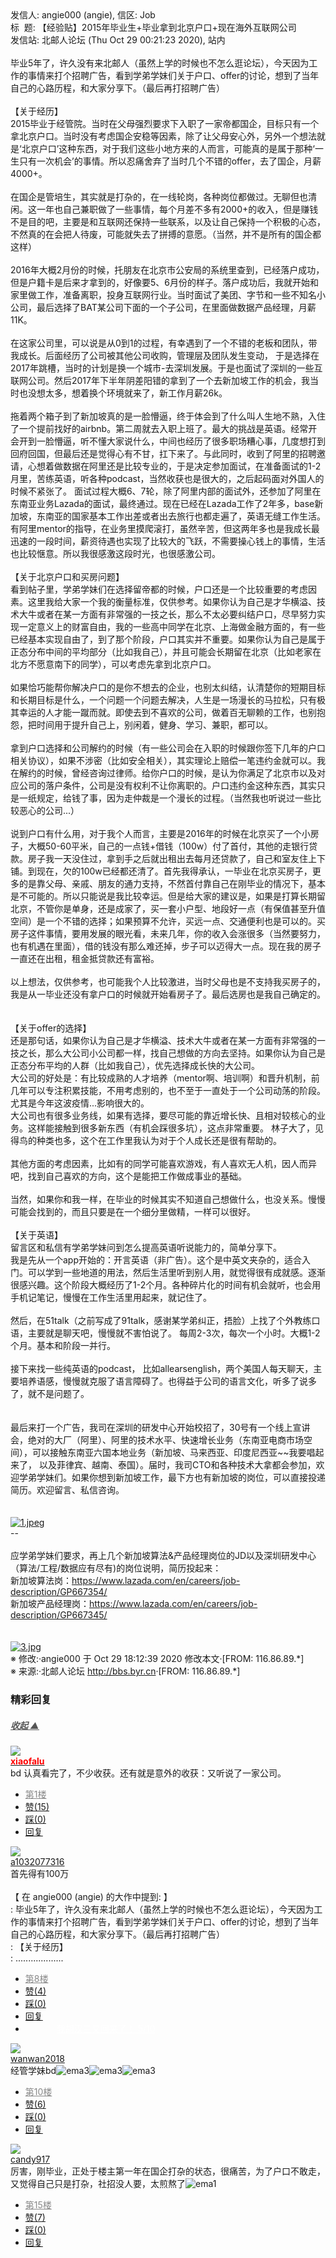 <div class="a-content-wrap">发信人: angie000 (angie), 信区: Job<br>标&nbsp;&nbsp;题: 【经验贴】2015年毕业生+毕业拿到北京户口+现在海外互联网公司<br>发信站: 北邮人论坛 (Thu Oct 29 00:21:23 2020), 站内<br><br>毕业5年了，许久没有来北邮人（虽然上学的时候也不怎么逛论坛），今天因为工作的事情来打个招聘广告，看到学弟学妹们关于户口、offer的讨论，想到了当年自己的心路历程，和大家分享下。（最后再打招聘广告）<br><br>【关于经历】<br>2015毕业于经管院。当时在父母强烈要求下入职了一家帝都国企，目标只有一个拿北京户口。当时没有考虑国企安稳等因素，除了让父母安心外，另外一个想法就是‘北京户口’这种东西，对于我们这些小地方来的人而言，可能真的是属于那种‘一生只有一次机会’的事情。所以忍痛舍弃了当时几个不错的offer，去了国企，月薪4000+。<br><br>在国企是管培生，其实就是打杂的，在一线轮岗，各种岗位都做过。无聊但也清闲。这一年也自己兼职做了一些事情，每个月差不多有2000+的收入，但是赚钱不是目的吧，主要是和互联网还保持一些联系，以及让自己保持一个积极的心态，不然真的在会把人待废，可能就失去了拼搏的意愿。（当然，并不是所有的国企都这样）<br><br>2016年大概2月份的时候，托朋友在北京市公安局的系统里查到，已经落户成功，但是户籍卡是后来才拿到的，好像要5、6月份的样子。落户成功后，我就开始和家里做工作，准备离职，投身互联网行业。当时面试了美团、字节和一些不知名小公司，最后选择了BAT某公司下面的一个子公司，在里面做数据产品经理，月薪11K。<br><br>在这家公司里，可以说是从0到1的过程，有幸遇到了一个不错的老板和团队，带我成长。后面经历了公司被其他公司收购，管理层及团队发生变动， 于是选择在2017年跳槽，当时的计划是换一个城市-去深圳发展。于是也面试了深圳的一些互联网公司。然后2017年下半年阴差阳错的拿到了一个去新加坡工作的机会，我当时也没想太多，想着换个环境就来了，新工作月薪26k。<br><br>拖着两个箱子到了新加坡真的是一脸懵逼，终于体会到了什么叫人生地不熟，入住了一个提前找好的airbnb。第二周就去入职上班了。最大的挑战是英语。经常开会开到一脸懵逼，听不懂大家说什么，中间也经历了很多职场糟心事，几度想打到回府回国，但最后还是觉得心有不甘，扛下来了。与此同时，收到了阿里的招聘邀请，心想着做数据在阿里还是比较专业的，于是决定参加面试，在准备面试的1-2月里，苦练英语，听各种podcast，当然收获也是很大的，之后起码面对外国人的时候不紧张了。 面试过程大概6、7轮，除了阿里内部的面试外，还参加了阿里在东南亚业务Lazada的面试，最终通过。现在已经在Lazada工作了2年多，base新加坡，东南亚的国家基本工作出差或者出去旅行也都走遍了，英语无缝工作生活。有阿里mentor的指导，在业务里摸爬滚打，虽然辛苦，但这两年多也是我成长最迅速的一段时间，薪资待遇也实现了比较大的飞跃，不需要操心钱上的事情，生活也比较惬意。所以我很感激这段时光，也很感激公司。<br><br>【关于北京户口和买房问题】<br>看到帖子里，学弟学妹们在选择留帝都的时候，户口还是一个比较重要的考虑因素。这里我给大家一个我的衡量标准，仅供参考。如果你认为自己是才华横溢、技术大牛或者在某一方面有非常强的一技之长，那么不太必要纠结户口，尽早努力实现一定意义上的财富自由，我的一些高中同学在北京、上海做金融方面的，有一些已经基本实现自由了，到了那个阶段，户口其实并不重要。如果你认为自己是属于正态分布中间的平均部分（比如我自己），并且可能会长期留在北京（比如老家在北方不愿意南下的同学），可以考虑先拿到北京户口。<br><br>如果恰巧能帮你解决户口的是你不想去的企业，也别太纠结，认清楚你的短期目标和长期目标是什么，一个问题一个问题去解决，人生是一场漫长的马拉松，只有极其幸运的人才能一蹴而就。即使去到不喜欢的公司，做着百无聊赖的工作，也别抱怨，把时间用于提升自己上，别闲着，健身、学习、兼职，都可以。<br><br>拿到户口选择和公司解约的时候（有一些公司会在入职的时候跟你签下几年的户口相关协议），如果不涉密（比如安全相关），其实理论上赔偿一笔违约金就可以。我在解约的时候，曾经咨询过律师。给你户口的时候，是认为你满足了北京市以及对应公司的落户条件，公司是没有权利不让你离职的。户口违约金这种东西，其实只是一纸规定，给钱了事，因为走仲裁是一个漫长的过程。（当然我也听说过一些比较恶心的公司...）<br><br>说到户口有什么用，对于我个人而言，主要是2016年的时候在北京买了一个小房子，大概50-60平米，自己的一点钱+借钱（100w）付了首付，其他的走银行贷款。房子我一天没住过，拿到手之后就出租出去每月还贷款了，自己和室友住上下铺。到现在，欠的100w已经都还清了。首先我得承认，一毕业在北京买房子，更多的是靠父母、亲戚、朋友的通力支持，不然首付靠自己在刚毕业的情况下，基本是不可能的。所以只能说是我比较幸运。但是给大家的建议是，如果是打算长期留北京，不管你是单身，还是成家了，买一套小户型、地段好一点（有保值甚至升值空间）是一个不错的选择；如果预算不允许，买远一点、交通便利也是可以的。买房子这件事情，要用发展的眼光看，未来几年，你的收入会涨很多（当然要努力，也有机遇在里面），借的钱没有那么难还掉，步子可以迈得大一点。现在我的房子一直还在出租，租金抵贷款还有富裕。<br><br>以上想法，仅供参考，也可能我个人比较激进，当时父母也是不支持我买房子的，我是从一毕业还没有拿户口的时候就开始看房子了。最后选房也是我自己确定的。<br><br><br>【关于offer的选择】<br>还是那句话，如果你认为自己是才华横溢、技术大牛或者在某一方面有非常强的一技之长，那么大公司小公司都一样，找自己想做的方向去坚持。如果你认为自己是正态分布平均的人群（比如我自己），优先选择成长快的大公司。<br>大公司的好处是：有比较成熟的人才培养（mentor啊、培训啊）和晋升机制，前几年可以专注积累技能，不用考虑别的，也不至于一直处于一个公司动荡的阶段。尤其是今年这波疫情...影响很大的。<br>大公司也有很多业务线，如果有选择，要尽可能的靠近增长快、且相对较核心的业务。这样能接触到很多新东西（有机会踩很多坑），这点非常重要。 林子大了，见得鸟的种类也多，这个在工作里我认为对于个人成长还是很有帮助的。<br><br>其他方面的考虑因素，比如有的同学可能喜欢游戏，有人喜欢无人机，因人而异吧，找到自己喜欢的方向，这个是能把工作做成事业的基础。<br><br>当然，如果你和我一样，在毕业的时候其实不知道自己想做什么，也没关系。慢慢可能会找到的，而且只要是在一个细分里做精，一样可以很好。<br><br>【关于英语】<br>留言区和私信有学弟学妹问到怎么提高英语听说能力的，简单分享下。<br>我是先从一个app开始的：开言英语（非广告）。这个是中英文夹杂的，适合入门。可以学到一些地道的用法，然后生活里听到别人用，就觉得很有成就感。逐渐很感兴趣。这个阶段大概经历了1-2个月。各种碎片化的时间有机会就听，也会用手机记笔记，慢慢在工作生活里用起来，就记住了。<br><br>然后，在51talk（之前写成了91talk，感谢某学弟纠正，捂脸）上找了个外教练口语，主要就是聊天吧，慢慢就不害怕说了。 每周2-3次，每次一个小时。大概1-2个月。基本和阶段一并行。<br><br>接下来找一些纯英语的podcast， 比如allearsenglish，两个美国人每天聊天，主要培养语感，慢慢就克服了语言障碍了。也得益于公司的语言文化，听多了说多了，就不是问题了。<br><br><br>最后来打一个广告，我司在深圳的研发中心开始校招了，30号有一个线上宣讲会，绝对的大厂（阿里）、阿里的技术水平、快速增长业务（东南亚电商市场空间），可以接触东南亚六国本地业务（新加坡、马来西亚、印度尼西亚~~我要唱起来了， 以及菲律宾、越南、泰国）。届时，我司CTO和各种技术大拿都会参加，欢迎学弟学妹们。如果你想到新加坡工作，最下方也有新加坡的岗位，可以直接投递简历。欢迎留言、私信咨询。<br><br><br><a target="_blank" href="/att/Job/0/2108120/6859"><img border="0" title="1.jpeg" src="/att/Job/0/2108120/6859" alt="1.jpeg" class="resizeable"></a><br>--<br><br>应学弟学妹们要求，再上几个新加坡算法&amp;产品经理岗位的JD以及深圳研发中心（算法/工程/数据应有尽有)的岗位说明，简历投起来：<br>新加坡算法岗：<a target="_blank" href="https://www.lazada.com/en/careers/job-description/GP667354/">https://www.lazada.com/en/careers/job-description/GP667354/</a><br>新加坡产品经理岗：<a target="_blank" href="https://www.lazada.com/en/careers/job-description/GP667345/">https://www.lazada.com/en/careers/job-description/GP667345/</a><br><br><br><a target="_blank" href="/att/Job/0/2108120/633401"><img border="0" title="3.jpg" src="/att/Job/0/2108120/633401" alt="3.jpg" class="resizeable"></a><br><font class="f006">※ 修改:·angie000 于 Oct 29 18:12:39 2020 修改本文·[FROM: 116.86.89.*]</font><font class="f000"><br></font><font class="f000"></font><font class="f004">※ 来源:·北邮人论坛 <a target="_blank" href="http://bbs.byr.cn">http://bbs.byr.cn</a>·[FROM: 116.86.89.*]</font><font class="f000"><br></font><div id="nice_view" class="corner" style="margin:0;display:block"><div class="a-nice-comment-divline"><h3><span>精彩回复</span></h3><h5><a class="a-func-toggle" style="color:#555;" href="#">收起 ▲</a></h5></div><div class="a-nice-comment"><div class="a-nice-comment-item"><a class="a-nice-comment-face" href="/user/query/xiaofalu"><img src="https://bbs.byr.cn/img/face_default_m.jpg"></a><div class="a-nice-comment-cell"><div class="a-nice-comment-id"><a href="/user/query/xiaofalu"><strong style="color:red;">xiaofalu</strong></a></div><div class="a-nice-comment-content">bd 认真看完了，不少收获。还有就是意外的收获：又听说了一家公司。</div><div><ul class="a-func a-nice-comment-func"><li><a class="a-nice-comment-floor" style="color:#888;" title="点击跳转" href="/article/Job/2108120?s=2108121">第1楼</a></li><li><a href="/article/Job/ajax_voteup/2108121.json" class="a-func-like" id="like_list2108121"><samp class="ico-pos-zaninactive" id="icon_like_list2108121"></samp>赞(15)</a></li><li><a href="/article/Job/ajax_votedown/2108121.json" id="listCai2108121" class="a-func-cai"><samp class="ico-pos-caiinactive" id="icon_list_cai2108121"></samp>踩(0)</a></li><li><samp class="ico-pos-reply"></samp><a href="/article/Job/post/2108121" class="a-post">回复</a></li></ul></div></div></div><div class="a-nice-comment-item"><a class="a-nice-comment-face" href="/user/query/a1032077316"><img src="https://bbs.byr.cn/img/face_default_m.jpg"></a><div class="a-nice-comment-cell"><div class="a-nice-comment-id"><a href="/user/query/a1032077316">a1032077316</a></div><div class="a-nice-comment-content">首先得有100万<br><br>【 在 angie000 (angie) 的大作中提到: 】<br>: 毕业5年了，许久没有来北邮人（虽然上学的时候也不怎么逛论坛），今天因为工作的事情来打个招聘广告，看到学弟学妹们关于户口、offer的讨论，想到了当年自己的心路历程，和大家分享下。（最后再打招聘广告）<br>: 【关于经历】<br>: ...................</div><div><ul class="a-func a-nice-comment-func"><li><a class="a-nice-comment-floor" style="color:#888;" title="点击跳转" href="/article/Job/2108120?s=2108140">第8楼</a></li><li><a href="/article/Job/ajax_voteup/2108140.json" class="a-func-like" id="like_list2108140"><samp class="ico-pos-zaninactive" id="icon_like_list2108140"></samp>赞(4)</a></li><li><a href="/article/Job/ajax_votedown/2108140.json" id="listCai2108140" class="a-func-cai"><samp class="ico-pos-caiinactive" id="icon_list_cai2108140"></samp>踩(0)</a></li><li><samp class="ico-pos-reply"></samp><a href="/article/Job/post/2108140" class="a-post">回复</a></li><li><a href="#" style="color:white;margin:0px 50px;">我胡汉三又回来了！ 5/10</a></li></ul></div></div></div><div class="a-nice-comment-item"><a class="a-nice-comment-face" href="/user/query/wanwan2018"><img src="https://bbs.byr.cn/img/face_default_f.jpg"></a><div class="a-nice-comment-cell"><div class="a-nice-comment-id"><a href="/user/query/wanwan2018">wanwan2018</a></div><div class="a-nice-comment-content">经管学妹bd<img src="/img/ubb/ema/3.gif" alt="ema3" style="display:inline;border-style:none"><img src="/img/ubb/ema/3.gif" alt="ema3" style="display:inline;border-style:none"><img src="/img/ubb/ema/3.gif" alt="ema3" style="display:inline;border-style:none"></div><div><ul class="a-func a-nice-comment-func"><li><a class="a-nice-comment-floor" style="color:#888;" title="点击跳转" href="/article/Job/2108120?s=2108142">第10楼</a></li><li><a href="/article/Job/ajax_voteup/2108142.json" class="a-func-like" id="like_list2108142"><samp class="ico-pos-zaninactive" id="icon_like_list2108142"></samp>赞(6)</a></li><li><a href="/article/Job/ajax_votedown/2108142.json" id="listCai2108142" class="a-func-cai"><samp class="ico-pos-caiinactive" id="icon_list_cai2108142"></samp>踩(0)</a></li><li><samp class="ico-pos-reply"></samp><a href="/article/Job/post/2108142" class="a-post">回复</a></li></ul></div></div></div><div class="a-nice-comment-item"><a class="a-nice-comment-face" href="/user/query/candy917"><img src="https://bbs.byr.cn/img/face_default_m.jpg"></a><div class="a-nice-comment-cell"><div class="a-nice-comment-id"><a href="/user/query/candy917">candy917</a></div><div class="a-nice-comment-content">厉害，刚毕业，正处于楼主第一年在国企打杂的状态，很痛苦，为了户口不敢走，又觉得自己只是打杂，社招没人要，太煎熬了<img src="/img/ubb/ema/1.gif" alt="ema1" style="display:inline;border-style:none"></div><div><ul class="a-func a-nice-comment-func"><li><a class="a-nice-comment-floor" style="color:#888;" title="点击跳转" href="/article/Job/2108120?s=2108152">第15楼</a></li><li><a href="/article/Job/ajax_voteup/2108152.json" class="a-func-like" id="like_list2108152"><samp class="ico-pos-zaninactive" id="icon_like_list2108152"></samp>赞(7)</a></li><li><a href="/article/Job/ajax_votedown/2108152.json" id="listCai2108152" class="a-func-cai"><samp class="ico-pos-caiinactive" id="icon_list_cai2108152"></samp>踩(0)</a></li><li><samp class="ico-pos-reply"></samp><a href="/article/Job/post/2108152" class="a-post">回复</a></li></ul></div></div></div></div></div><!--成就解锁：彩蛋2号获得！输入魂斗罗秘籍可解锁彩蛋3号。hint： IE 0=A  1=B--来自bbs.byr.cn----></div>